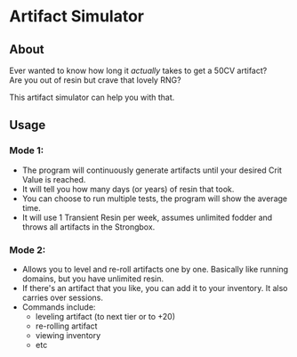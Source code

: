 # Artifact Simulator
## About
Ever wanted to know how long it *actually* takes to get a 50CV artifact? \
Are you out of resin but crave that lovely RNG?

This artifact simulator can help you with that.
## Usage
### Mode 1: 
- The program will continuously generate artifacts until your desired Crit Value is reached.
- It will tell you how many days (or years) of resin that took.
- You can choose to run multiple tests, the program will show the average time.
- It will use 1 Transient Resin per week, assumes unlimited fodder and throws all artifacts in the Strongbox.

### Mode 2:
- Allows you to level and re-roll artifacts one by one. Basically like running domains, but you have unlimited resin.
- If there's an artifact that you like, you can add it to your inventory. It also carries over sessions.
- Commands include:
  - leveling artifact (to next tier or to +20)
  - re-rolling artifact
  - viewing inventory
  - etc